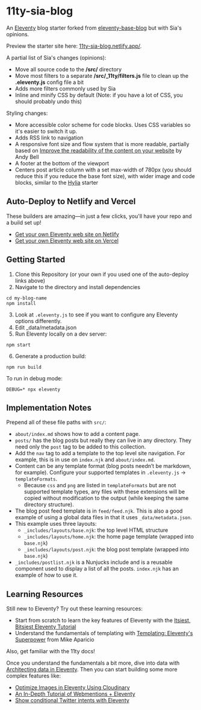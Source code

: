 # 11ty-sia-blog

An [Eleventy](https://github.com/11ty/eleventy) blog starter forked from [eleventy-base-blog](https://github.com/11ty/eleventy-base-blog) but with Sia's opinions.

Preview the starter site here: [11ty-sia-blog.netlify.app/](https://11ty-sia-blog.netlify.app/).

A partial list of Sia's changes (opinions):
- Move all source code to the **/src/** directory
- Move most filters to a separate **/src/_11ty/filters.js** file to clean up the **.eleventy.js** config file a bit
- Adds more filters commonly used by Sia
- Inline and minify CSS by default (Note: if you have a lot of CSS, you should probably undo this)

Styling changes:
- More accessible color scheme for code blocks. Uses CSS variables so it's easier to switch it up.
- Adds RSS link to navigation
- A responsive font size and flow system that is more readable, partially based on [Improve the readability of the content on your website](https://piccalil.li/tutorial/improve-the-readability-of-the-content-on-your-website/) by Andy Bell
- A footer at the bottom of the viewport
- Centers post article column with a set max-width of 780px (you should reduce this if you reduce the base font size), with wider image and code blocks, similar to the [Hylia](https://hylia.website/) starter

## Auto-Deploy to Netlify and Vercel

These builders are amazing—in just a few clicks, you'll have your repo and a build set up!

* [Get your own Eleventy web site on Netlify](https://app.netlify.com/start/deploy?repository=https://github.com/siakaramalegos/11ty-sia-blog)
* [Get your own Eleventy web site on Vercel](https://vercel.com/import/project?template=siakaramalegos%2F11ty-sia-blog)

## Getting Started

1. Clone this Repository (or your own if you used one of the auto-deploy links above)
2. Navigate to the directory and install dependencies
  ```
  cd my-blog-name
  npm install
  ```
3. Look at `.eleventy.js` to see if you want to configure any Eleventy options differently.
4. Edit _data/metadata.json
5. Run Eleventy locally on a dev server:
  ```
  npm start
  ```
6. Generate a production build:
  ```
  npm run build
  ```

To run in debug mode:
```
DEBUG=* npx eleventy
```

## Implementation Notes

Prepend all of these file paths with `src/`:

* `about/index.md` shows how to add a content page.
* `posts/` has the blog posts but really they can live in any directory. They need only the `post` tag to be added to this collection.
* Add the `nav` tag to add a template to the top level site navigation. For example, this is in use on `index.njk` and `about/index.md`.
* Content can be any template format (blog posts needn’t be markdown, for example). Configure your supported templates in `.eleventy.js` -> `templateFormats`.
	* Because `css` and `png` are listed in `templateFormats` but are not supported template types, any files with these extensions will be copied without modification to the output (while keeping the same directory structure).
* The blog post feed template is in `feed/feed.njk`. This is also a good example of using a global data files in that it uses `_data/metadata.json`.
* This example uses three layouts:
  * `_includes/layouts/base.njk`: the top level HTML structure
  * `_includes/layouts/home.njk`: the home page template (wrapped into `base.njk`)
  * `_includes/layouts/post.njk`: the blog post template (wrapped into `base.njk`)
* `_includes/postlist.njk` is a Nunjucks include and is a reusable component used to display a list of all the posts. `index.njk` has an example of how to use it.

## Learning Resources

Still new to Eleventy? Try out these learning resources:

- Start from scratch to learn the key features of Eleventy with the [Itsiest, Bitsiest Eleventy Tutorial](https://sia.codes/posts/itsiest-bitsiest-eleventy-tutorial/)
- Understand the fundamentals of templating with [Templating: Eleventy's Superpower](https://www.youtube.com/watch?v=rZyNBd1WgVM) from  Mike Aparicio

Also, get familiar with the 11ty docs!

Once you understand the fundamentals a bit more, dive into data with [Architecting data in Eleventy](https://sia.codes/posts/architecting-data-in-eleventy/). Then you can start building some more complex features like:

- [Optimize Images in Eleventy Using Cloudinary](https://sia.codes/posts/eleventy-and-cloudinary-images/)
- [An In-Depth Tutorial of Webmentions + Eleventy](https://sia.codes/posts/webmentions-eleventy-in-depth/)
- [Show conditional Twitter intents with Eleventy](https://sia.codes/posts/conditional-twitter-intents-with-eleventy/)
